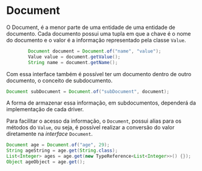 # Document

O Document, é a menor parte de uma entidade de uma entidade de documento. Cada documento possui uma tupla em que a chave é o nome do documento e o valor é a informação representado pela classe `Value`.

```java
        Document document = Document.of("name", "value");
        Value value = document.getValue();
        String name = document.getName();
```

Com essa interface também é possível ter um documento dentro de outro documento, o conceito de subdocumento.

```java
Document subDocument = Document.of("subDocument", document);
```

A forma de armazenar essa informação, em subdocumentos, dependerá da implementação de cada driver.

Para facilitar o acesso da informação, o `Document`, possui alias para os métodos do `Value`, ou seja, é possível realizar a conversão do valor diretamente na _interface_ `Document`.

```java
Document age = Document.of("age", 29);
String ageString = age.get(String.class);
List<Integer> ages = age.get(new TypeReference<List<Integer>>() {});
Object ageObject = age.get();
```

